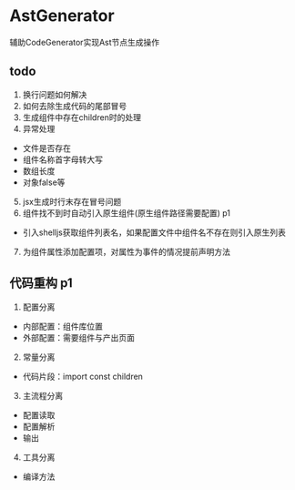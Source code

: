 # AstGenerator
辅助CodeGenerator实现Ast节点生成操作

## todo
1. 换行问题如何解决 
2. 如何去除生成代码的尾部冒号
3. 生成组件中存在children时的处理
4. 异常处理
- 文件是否存在
- 组件名称首字母转大写
- 数组长度
- 对象false等
5. jsx生成时行末存在冒号问题
6. 组件找不到时自动引入原生组件(原生组件路径需要配置)   p1
- 引入shelljs获取组件列表名，如果配置文件中组件名不存在则引入原生列表
7. 为组件属性添加配置项，对属性为事件的情况提前声明方法

## 代码重构 p1
1. 配置分离
- 内部配置：组件库位置
- 外部配置：需要组件与产出页面
2. 常量分离
- 代码片段：import const children
3. 主流程分离
- 配置读取
- 配置解析
- 输出
4. 工具分离
- 编译方法